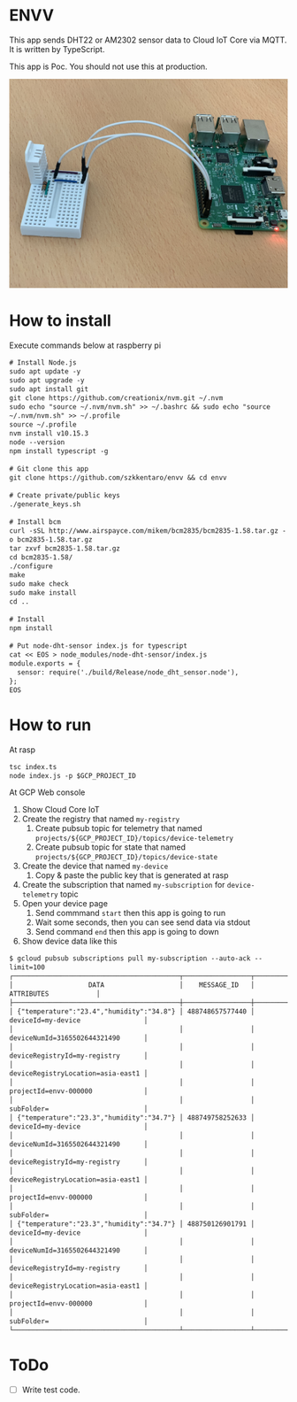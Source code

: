 # ENVV

This app sends DHT22 or AM2302 sensor data to Cloud IoT Core via MQTT.
It is written by TypeScript.

This app is Poc. You should not use this at production.

![](image.jpeg)

# How to install 

Execute commands below at raspberry pi

    # Install Node.js
    sudo apt update -y
    sudo apt upgrade -y
    sudo apt install git
    git clone https://github.com/creationix/nvm.git ~/.nvm
    sudo echo "source ~/.nvm/nvm.sh" >> ~/.bashrc && sudo echo "source ~/.nvm/nvm.sh" >> ~/.profile
    source ~/.profile
    nvm install v10.15.3
    node --version
    npm install typescript -g

    # Git clone this app
    git clone https://github.com/szkkentaro/envv && cd envv

    # Create private/public keys
    ./generate_keys.sh 

    # Install bcm
    curl -sSL http://www.airspayce.com/mikem/bcm2835/bcm2835-1.58.tar.gz -o bcm2835-1.58.tar.gz
    tar zxvf bcm2835-1.58.tar.gz
    cd bcm2835-1.58/
    ./configure
    make
    sudo make check
    sudo make install
    cd ..

    # Install 
    npm install

    # Put node-dht-sensor index.js for typescript
    cat << EOS > node_modules/node-dht-sensor/index.js 
    module.exports = {
      sensor: require('./build/Release/node_dht_sensor.node'),
    };
    EOS

# How to run

At rasp

    tsc index.ts
    node index.js -p $GCP_PROJECT_ID

At GCP Web console

1. Show Cloud Core IoT
2. Create the registry that named `my-registry`
    1. Create pubsub topic for telemetry that named `projects/${GCP_PROJECT_ID}/topics/device-telemetry`
    2. Create pubsub topic for state that named `projects/${GCP_PROJECT_ID}/topics/device-state`
3. Create the device that named `my-device` 
    1. Copy & paste the public key that is generated at rasp
4. Create the subscription that named `my-subscription` for `device-telemetry` topic
5. Open your device page
    1. Send commmand `start` then this app is going to run
    2. Wait some seconds, then you can see send data via stdout
    3. Send command `end` then this app is going to down
6. Show device data like this

```
$ gcloud pubsub subscriptions pull my-subscription --auto-ack --limit=100
┌──────────────────────────────────────────┬─────────────────┬───────────────────────────────────┐
│                   DATA                   │    MESSAGE_ID   │             ATTRIBUTES            │
├──────────────────────────────────────────┼─────────────────┼───────────────────────────────────┤
│ {"temperature":"23.4","humidity":"34.8"} │ 488748657577440 │ deviceId=my-device                │
│                                          │                 │ deviceNumId=3165502644321490      │
│                                          │                 │ deviceRegistryId=my-registry      │
│                                          │                 │ deviceRegistryLocation=asia-east1 │
│                                          │                 │ projectId=envv-000000             │
│                                          │                 │ subFolder=                        │
│ {"temperature":"23.3","humidity":"34.7"} │ 488749758252633 │ deviceId=my-device                │
│                                          │                 │ deviceNumId=3165502644321490      │
│                                          │                 │ deviceRegistryId=my-registry      │
│                                          │                 │ deviceRegistryLocation=asia-east1 │
│                                          │                 │ projectId=envv-000000             │
│                                          │                 │ subFolder=                        │
│ {"temperature":"23.3","humidity":"34.7"} │ 488750126901791 │ deviceId=my-device                │
│                                          │                 │ deviceNumId=3165502644321490      │
│                                          │                 │ deviceRegistryId=my-registry      │
│                                          │                 │ deviceRegistryLocation=asia-east1 │
│                                          │                 │ projectId=envv-000000             │
│                                          │                 │ subFolder=                        │
└──────────────────────────────────────────┴─────────────────┴───────────────────────────────────┘
```

# ToDo

- [ ] Write test code.
